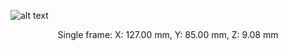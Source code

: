 ![alt text](https://github.com/Tobias-Abele/3DModelsLabware/blob/main/MicroscopeHolders/35mmDish/Confocal35mmHolder.png)

<p align="center">
Single frame: X: 127.00 mm, Y: 85.00 mm, Z: 9.08 mm
</p>
